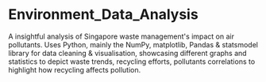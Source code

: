 # Environment_Data_Analysis
A insightful analysis of Singapore waste management's impact on air pollutants. Uses Python, mainly the NumPy, matplotlib, Pandas &amp; statsmodel library for data cleaning &amp; visualisation, showcasing different graphs and statistics to depict waste trends, recycling efforts, pollutants correlations to highlight how recycling affects pollution.
